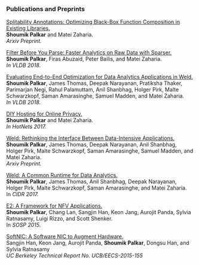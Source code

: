 ### Publications and Preprints

[Splitability Annotations: Optimizing Black-Box Function Composition in Existing Libraries.](https://arxiv.org/abs/1810.12297)
<br>
**Shoumik Palkar** and Matei Zaharia.
<br>
_Arxiv Preprint._

[Filter Before You Parse: Faster Analytics on Raw Data with Sparser.](https://www.vldb.org/pvldb/vol11/p1576-palkar.pdf)
<br>
**Shoumik Palkar**, Firas Abuzaid, Peter Bailis, and Matei Zaharia.
<br>
_In VLDB 2018._

[Evaluating End-to-End Optimization for Data Analytics Applications in Weld.](https://www.vldb.org/pvldb/vol11/p1002-palkar.pdf)
<br>
**Shoumik Palkar**, James Thomas, Deepak Narayanan, Pratiksha Thaker, Parimarjan Negi, Rahul Palamuttam, Anil Shanbhag, Holger Pirk, Malte Schwarzkopf, Saman Amarasinghe, Samuel Madden, and Matei Zaharia.
<br>
_In VLDB 2018._

[DIY Hosting for Online Privacy.](static/papers/diy.pdf)
<br>
**Shoumik Palkar** and Matei Zaharia.
<br>
_In HotNets 2017._

[Weld: Rethinking the Interface Between Data-Intensive Applications.](https://arxiv.org/abs/1709.06416)
<br>
**Shoumik Palkar**, James Thomas, Deepak Narayanan, Anil Shanbhag, Holger Pirk, Malte Schwarzkopf, Saman Amarasinghe, Samuel Madden, and Matei Zaharia.
<br>
_Arxiv Preprint._

[Weld: A Common Runtime for Data Analytics.](static/papers/cidr-weld.pdf)
<br>
**Shoumik Palkar**, James Thomas, Anil Shanbhag, Deepak Narayanan, Holger Pirk, Malte Schwarzkopf, Saman Amarasinghe, and Matei Zaharia.
<br>
In _CIDR 2017._

[E2: A Framework for NFV Applications.](http://span.cs.berkeley.edu/static/e2-sosp.pdf)
<br>
**Shoumik Palkar**, Chang Lan, Sangjin Han, Keon Jang, Aurojit Panda, Sylvia Ratnasamy, Luigi Rizzo, and Scott Shenker.
<br>
In _SOSP 2015._

[SoftNIC: A Software NIC to Augment Hardware.](https://www2.eecs.berkeley.edu/Pubs/TechRpts/2015/EECS-2015-155.pdf)
<br>
Sangjin Han, Keon Jang, Aurojit Panda, **Shoumik Palkar**, Dongsu Han, and Sylvia Ratnasamy
<br>
_UC Berkeley Technical Report No. UCB/EECS-2015-155_

